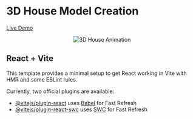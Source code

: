 # 3D House Model Creation
[Live Demo]( https://house-3d-modeling.vercel.app/)

<div align='center'>
    <img src="https://i.makeagif.com/media/11-29-2016/WArBta.gif" alt="3D House Animation">
</div>

<h2>
   React + Vite
</h2>

This template provides a minimal setup to get React working in Vite with HMR and some ESLint rules.

Currently, two official plugins are available:

- [@vitejs/plugin-react](https://github.com/vitejs/vite-plugin-react/blob/main/packages/plugin-react/README.md) uses [Babel](https://babeljs.io/) for Fast Refresh
- [@vitejs/plugin-react-swc](https://github.com/vitejs/vite-plugin-react-swc) uses [SWC](https://swc.rs/) for Fast Refresh
